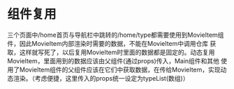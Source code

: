 # 组件复用
三个页面中/home首页与导航栏中跳转的/home/type都需要使用到MovieItem组件，因此MovieItem内部渲染时需要的数据，不能在MovieItem中调用仓库
获取，这样就写死了，以后复用MovieItem时里面的数据都是固定的。动态复用MovieItem，里面用到的数据应该由父组件(通过props)传入，Main组件和其他
使用了MovieItem组件的父组件应该在它们中获取数据，在传给MovieItem，实现动态渲染。（考虑便捷，这里传入的props统一设定为typeList(数组)）